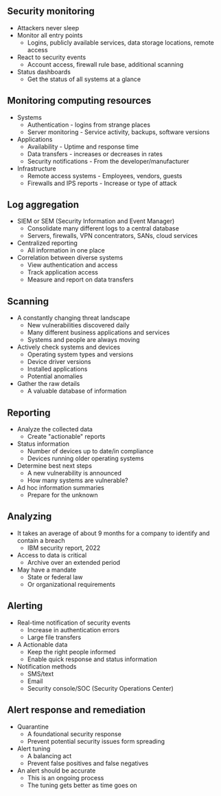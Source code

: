 ## Security monitoring
- Attackers never sleep
- Monitor all entry points
	- Logins, publicly available services, data storage locations, remote access
- React to security events
	- Account access, firewall rule base, additional scanning
- Status dashboards
	- Get the status of all systems at a glance
## Monitoring computing resources
- Systems
	- Authentication - logins from strange places
	- Server monitoring - Service activity, backups, software versions
- Applications
	- Availability - Uptime and response time
	- Data transfers - increases or decreases in rates
	- Security notifications - From the developer/manufacturer
- Infrastructure
	- Remote access systems - Employees, vendors, guests
	- Firewalls and IPS reports - Increase or type of attack
## Log aggregation
- SIEM or SEM (Security Information and Event Manager)
	- Consolidate many different logs to a central database
	- Servers, firewalls, VPN concentrators, SANs, cloud services
- Centralized reporting
	- All information in one place
- Correlation between diverse systems
	- View authentication and access
	- Track application access
	- Measure and report on data transfers
## Scanning
- A constantly changing threat landscape
	- New vulnerabilities discovered daily
	- Many different business applications and services
	- Systems and people are always moving
- Actively check systems and devices
	- Operating system types and versions
	- Device driver versions
	- Installed applications
	- Potential anomalies
- Gather the raw details
	- A valuable database of information
## Reporting
- Analyze the collected data
	- Create "actionable" reports
- Status information
	- Number of devices up to date/in compliance
	- Devices running older operating systems
- Determine best next steps
	- A new vulnerability is announced
	- How many systems are vulnerable?
- Ad hoc information summaries
	- Prepare for the unknown
## Analyzing
- It takes an average of about 9 months for a company to identify and contain a breach
	- IBM security report, 2022
- Access to data is critical
	- Archive over an extended period
- May have a mandate
	- State or federal law
	- Or organizational requirements
## Alerting
- Real-time notification of security events
	- Increase in authentication errors
	- Large file transfers
- A Actionable data
	- Keep the right people informed
	- Enable quick response and status information
- Notification methods
	- SMS/text
	- Email
	- Security console/SOC (Security Operations Center)
## Alert response and remediation
- Quarantine
	- A foundational security response
	- Prevent potential security issues form spreading
- Alert tuning
	- A balancing act
	- Prevent false positives and false negatives
- An alert should be accurate
	- This is an ongoing process
	- The tuning gets better as time goes on
